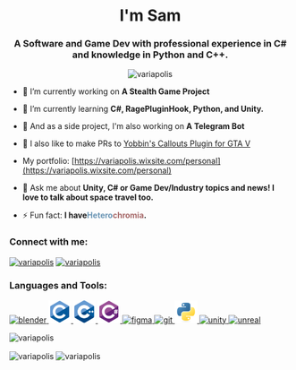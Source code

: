 <h1 align="center">I'm Sam</h1>
<h3 align="center">A Software and Game Dev with professional experience in C# and knowledge in Python and C++.</h3>

<p align="center"> <img src="https://komarev.com/ghpvc/?username=variapolis&label=Profile%20views&color=0e75b6&style=flat" alt="variapolis" /> </p>

- 🔭 I’m currently working on **A Stealth Game Project**

- 🌱 I’m currently learning **C#, RagePluginHook, Python, and Unity.**

- 🤖 And as a side project, I'm also working on **A Telegram Bot**

- 🔧 I also like to make PRs to [Yobbin's Callouts Plugin for GTA V](https://github.com/YobB1n/YobbinCallouts)

- My portfolio: [https://variapolis.wixsite.com/personal](https://variapolis.wixsite.com/personal)

- 💬 Ask me about **Unity, C# or Game Dev/Industry topics and news! I love to talk about space travel too.**
- ⚡ Fun fact: **I have<span style="color: #6b96b5">Hetero</span><span style="color:#a66868 ">chromia</span>.**

<h3 align="left">Connect with me:</h3>
<p align="left">
<a href="https://instagram.com/variapolis" target="blank"><img align="center" src="https://raw.githubusercontent.com/rahuldkjain/github-profile-readme-generator/master/src/images/icons/Social/instagram.svg" alt="variapolis" height="30" width="40" /></a>
<a href="https://www.youtube.com/channel/UC34z1Obhm7O9wPLLiuKj-Sg" target="blank"><img align="center" src="https://raw.githubusercontent.com/rahuldkjain/github-profile-readme-generator/master/src/images/icons/Social/youtube.svg" alt="variapolis" height="30" width="40" /></a>
</p>

<h3 align="left">Languages and Tools:</h3>
<p align="left"> <a href="https://www.blender.org/" target="_blank" rel="noreferrer"> <img src="https://download.blender.org/branding/community/blender_community_badge_white.svg" alt="blender" width="40" height="40"/> </a> <a href="https://www.cprogramming.com/" target="_blank" rel="noreferrer"> <img src="https://raw.githubusercontent.com/devicons/devicon/master/icons/c/c-original.svg" alt="c" width="40" height="40"/> </a> <a href="https://www.w3schools.com/cpp/" target="_blank" rel="noreferrer"> <img src="https://raw.githubusercontent.com/devicons/devicon/master/icons/cplusplus/cplusplus-original.svg" alt="cplusplus" width="40" height="40"/> </a> <a href="https://www.w3schools.com/cs/" target="_blank" rel="noreferrer"> <img src="https://raw.githubusercontent.com/devicons/devicon/master/icons/csharp/csharp-original.svg" alt="csharp" width="40" height="40"/> </a> <a href="https://www.figma.com/" target="_blank" rel="noreferrer"> <img src="https://www.vectorlogo.zone/logos/figma/figma-icon.svg" alt="figma" width="40" height="40"/> </a> <a href="https://git-scm.com/" target="_blank" rel="noreferrer"> <img src="https://www.vectorlogo.zone/logos/git-scm/git-scm-icon.svg" alt="git" width="40" height="40"/> </a> <a href="https://www.python.org" target="_blank" rel="noreferrer"> <img src="https://raw.githubusercontent.com/devicons/devicon/master/icons/python/python-original.svg" alt="python" width="40" height="40"/> </a> <a href="https://unity.com/" target="_blank" rel="noreferrer"> <img src="https://www.vectorlogo.zone/logos/unity3d/unity3d-icon.svg" alt="unity" width="40" height="40"/> </a> <a href="https://unrealengine.com/" target="_blank" rel="noreferrer"> <img src="https://raw.githubusercontent.com/kenangundogan/fontisto/036b7eca71aab1bef8e6a0518f7329f13ed62f6b/icons/svg/brand/unreal-engine.svg" alt="unreal" width="40" height="40"/> </a> </p>

<p><img align="center" src="https://github-readme-stats.vercel.app/api?username=variapolis&theme=vision-friendly-dark&show_icons=true&locale=en" alt="variapolis" /></p>
<p><img align="center" src="https://github-readme-stats.vercel.app/api/top-langs?username=variapolis&theme=vision-friendly-dark&show_icons=true&locale=en&layout=compact" alt="variapolis" /> <img align="center" src="http://github-readme-streak-stats.herokuapp.com?user=Variapolis&theme=gruvbox_duo&hide_border=true&date_format=M%20j%5B%2C%20Y%5D" alt="variapolis" /></p>
